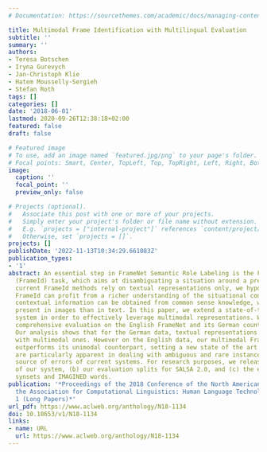 ```yaml
---
# Documentation: https://sourcethemes.com/academic/docs/managing-content/

title: Multimodal Frame Identification with Multilingual Evaluation
subtitle: ''
summary: ''
authors:
- Teresa Botschen
- Iryna Gurevych
- Jan-Christoph Klie
- Hatem Mousselly-Sergieh
- Stefan Roth
tags: []
categories: []
date: '2018-06-01'
lastmod: 2020-09-26T12:38:18+02:00
featured: false
draft: false

# Featured image
# To use, add an image named `featured.jpg/png` to your page's folder.
# Focal points: Smart, Center, TopLeft, Top, TopRight, Left, Right, BottomLeft, Bottom, BottomRight.
image:
  caption: ''
  focal_point: ''
  preview_only: false

# Projects (optional).
#   Associate this post with one or more of your projects.
#   Simply enter your project's folder or file name without extension.
#   E.g. `projects = ["internal-project"]` references `content/project/deep-learning/index.md`.
#   Otherwise, set `projects = []`.
projects: []
publishDate: '2022-11-13T10:34:29.661083Z'
publication_types:
- '1'
abstract: An essential step in FrameNet Semantic Role Labeling is the Frame Identification
  (FrameId) task, which aims at disambiguating a situation around a predicate. Whilst
  current FrameId methods rely on textual representations only, we hypothesize that
  FrameId can profit from a richer understanding of the situational context. Such
  contextual information can be obtained from common sense knowledge, which is more
  present in images than in text. In this paper, we extend a state-of-the-art FrameId
  system in order to effectively leverage multimodal representations. We conduct a
  comprehensive evaluation on the English FrameNet and its German counterpart SALSA.
  Our analysis shows that for the German data, textual representations are still competitive
  with multimodal ones. However on the English data, our multimodal FrameId approach
  outperforms its unimodal counterpart, setting a new state of the art. Its benefits
  are particularly apparent in dealing with ambiguous and rare instances, the main
  source of errors of current systems. For research purposes, we release (a) the implementation
  of our system, (b) our evaluation splits for SALSA 2.0, and (c) the embeddings for
  synsets and IMAGINED words.
publication: '*Proceedings of the 2018 Conference of the North American Chapter of
  the Association for Computational Linguistics: Human Language Technologies, Volume
  1 (Long Papers)*'
url_pdf: https://www.aclweb.org/anthology/N18-1134
doi: 10.18653/v1/N18-1134
links:
- name: URL
  url: https://www.aclweb.org/anthology/N18-1134
---
```

